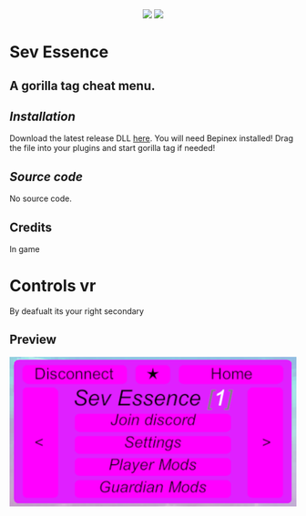 <div align="center">
 <a href="https://github.com/sevisadev/Sev-Essence/releases/latest">
 <img src="https://img.shields.io/github/downloads/sevisadev/Sev-Essence/total?label=Downloads&style=flat-square"<img></a>
 <a href="https://discord.gg/Fjwnh4ygPZ">
 <img src="https://img.shields.io/discord/1074928203820441610?label=Discord&style=flat-square"</img></a>
</div>

# Sev Essence
## A gorilla tag cheat menu.
## <i>Installation</i>
Download the latest release DLL [here](https://github.com/sevisadev/Sev-Essence/releases/latest). You will need Bepinex installed! Drag the file into your plugins and start gorilla tag if needed!
## <i>Source code</i>
No source code.
## Credits
In game
# Controls vr
By deafualt its your right secondary
## Preview
<div align="center">
<img src="https://github.com/sevisadev/Sev-Essence/blob/master/Sev%20Essence.png?raw=true" title = "NOTE: Image may not be up to date." alt = "IMAGE MAYBE NOT BE UP TO DATE" style="display: block;  margin-left: auto; margin-right: auto; width=10%;">
</div>
